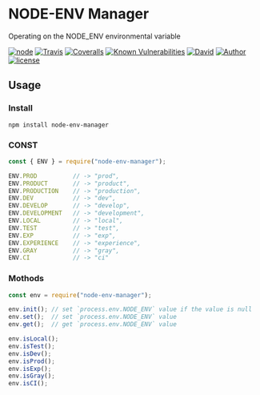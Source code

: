 # NODE-ENV Manager

Operating on the NODE_ENV environmental variable

[![node][NPM_URL]][NPM_HREF]
[![Travis][TRAVIS_URL]][TRAVIS_HREF]
[![Coveralls][COVERALLS_URL]][COVERALLS_HREF]
[![Known Vulnerabilities][SNYK_URL]][SNYK_HREF]
[![David][DAVID_URL]][DAVID_HREF]
[![Author][AUTHOR_URL]][AUTHOR_HREF]
[![license][LICENSE_URL]][LICENSE_HREF]

## Usage

### Install

```shell
npm install node-env-manager
```

### CONST

```javascript
const { ENV } = require("node-env-manager");

ENV.PROD          // -> "prod",
ENV.PRODUCT       // -> "product",
ENV.PRODUCTION    // -> "production",
ENV.DEV           // -> "dev",
ENV.DEVELOP       // -> "develop",
ENV.DEVELOPMENT   // -> "development",
ENV.LOCAL         // -> "local",
ENV.TEST          // -> "test",
ENV.EXP           // -> "exp",
ENV.EXPERIENCE    // -> "experience",
ENV.GRAY          // -> "gray",
ENV.CI            // -> "ci"
```

### Mothods

```javascript
const env = require("node-env-manager");

env.init(); // set `process.env.NODE_ENV` value if the value is null
env.set();  // set `process.env.NODE_ENV` value
env.get();  // get `process.env.NODE_ENV` value

env.isLocal();
env.isTest();
env.isDev();
env.isProd();
env.isExp();
env.isGray();
env.isCI();
```

[NPM_URL]: https://img.shields.io/node/v/node-env-manager.svg?style=flat-square&maxAge=600
[NPM_HREF]: https://www.npmjs.com/package/node-env-manager
[TRAVIS_URL]: https://img.shields.io/travis/Arylo/nodenv/master.svg?style=flat-square&logo=travis&maxAge=600
[TRAVIS_HREF]: https://travis-ci.org/Arylo/nodenv
[COVERALLS_URL]: https://img.shields.io/coveralls/github/Arylo/nodenv/master.svg?style=flat-square&maxAge=600
[COVERALLS_HREF]: https://coveralls.io/github/Arylo/nodenv
[SNYK_URL]: https://snyk.io/test/github/Arylo/nodenv/badge.svg?style=flat-square&maxAge=600
[SNYK_HREF]: https://snyk.io/test/github/Arylo/nodenv
[DAVID_URL]: https://img.shields.io/david/Arylo/nodenv.svg?style=flat-square&maxAge=600
[DAVID_HREF]: https://github.com/Arylo/nodenv
[AUTHOR_URL]: https://img.shields.io/badge/Author-AryloYeung-blue.svg?style=flat-square&maxAge=7200
[AUTHOR_HREF]: https://github.com/arylo
[LICENSE_URL]: https://img.shields.io/github/license/Arylo/npm-project-init.svg?style=flat-square&maxAge=7200
[LICENSE_HREF]: https://opensource.org/licenses/MIT
